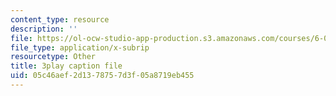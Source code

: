 ```yaml
---
content_type: resource
description: ''
file: https://ol-ocw-studio-app-production.s3.amazonaws.com/courses/6-004-computation-structures-spring-2017/05c46aef2d1378757d3f05a8719eb455_7XEUB_dTaK0.srt
file_type: application/x-subrip
resourcetype: Other
title: 3play caption file
uid: 05c46aef-2d13-7875-7d3f-05a8719eb455
---
```

